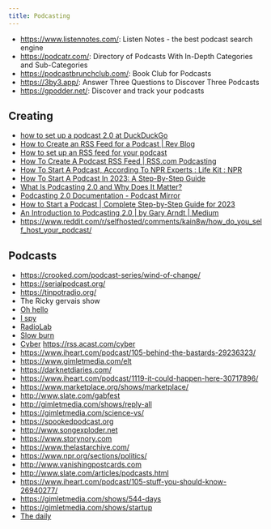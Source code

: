 ```yaml
---
title: Podcasting
---
```




* <https://www.listennotes.com/>: Listen Notes - the best podcast search engine
* <https://podcatr.com/>: Directory of Podcasts With In-Depth Categories and Sub-Categories
* <https://podcastbrunchclub.com/>: Book Club for Podcasts 
* <https://3by3.app/>: Answer Three Questions to Discover Three Podcasts
* <https://gpodder.net/>: Discover and track your podcasts


## Creating

* [how to set up a podcast 2.0 at DuckDuckGo](https://duckduckgo.com/?q=how+to+set+up+a+podcast+2.0&t=ffab&ia=web)
* [How to Create an RSS Feed for a Podcast \| Rev Blog](https://www.rev.com/blog/media-and-entertainment/how-to-create-an-rss-feed-for-a-podcast)
* [How to set up an RSS feed for your podcast](https://www.acast.com/blog/podcaster-resources/how-to-set-up-rss-for-your-podcast)
* [How To Create A Podcast RSS Feed \| RSS.com Podcasting](https://rss.com/blog/how-to-create-an-rss-feed-for-a-podcast/)
* [How To Start A Podcast, According To NPR Experts : Life Kit : NPR](https://www.npr.org/2021/06/22/1009098800/how-to-start-a-podcast-npr-advice)
* [How To Start A Podcast In 2023: A Step-By-Step Guide](https://www.podcastinsights.com/start-a-podcast/)
* [What Is Podcasting 2.0 and Why Does It Matter?](https://theaudacitytopodcast.com/what-is-podcasting-2-0-and-why-does-it-matter/)
* [Podcasting 2.0 Documentation - Podcast Mirror](https://www.podcastmirror.com/podcasting-2-0-documentation/)
* [How to Start a Podcast \| Complete Step-by-Step Guide for 2023](https://riverside.fm/blog/how-to-start-a-podcast)
* [An Introduction to Podcasting 2.0 \| by Gary Arndt \| Medium](https://medium.com/@everywheretrip/an-introduction-to-podcasting-2-0-3c4f61ea17f4)
* <https://www.reddit.com/r/selfhosted/comments/kain8w/how_do_you_self_host_your_podcast/>


## Podcasts

* <https://crooked.com/podcast-series/wind-of-change/>
* <https://serialpodcast.org/>
* <https://tinpotradio.org/>
* The Ricky gervais show
* [Oh hello](https://feeds.simplecast.com/qbJ_5R_R)
* [I spy](https://feeds.acast.com/public/shows/612d52a1960d55001464df0a)
* [RadioLab](http://feeds.wnyc.org/radiolab)
* [Slow burn](http://feeds.megaphone.fm/watergate)
* [Cyber](https://www.vice.com/en_us/topic/cyber) https://rss.acast.com/cyber
* <https://www.iheart.com/podcast/105-behind-the-bastards-29236323/>
* <https://www.gimletmedia.com/elt>
* <https://darknetdiaries.com/>
* <https://www.iheart.com/podcast/1119-it-could-happen-here-30717896/>
* <https://www.marketplace.org/shows/marketplace/>
* <http://www.slate.com/gabfest>
* <http://gimletmedia.com/shows/reply-all>
* <https://gimletmedia.com/science-vs/>
* <https://spookedpodcast.org>
* <http://www.songexploder.net>
* <https://www.storynory.com>
* <https://www.thelastarchive.com/>
* <https://www.npr.org/sections/politics/>
* <http://www.vanishingpostcards.com>
* <http://www.slate.com/articles/podcasts.html>
* <https://www.iheart.com/podcast/105-stuff-you-should-know-26940277/>
* <https://gimletmedia.com/shows/544-days>
* <https://gimletmedia.com/shows/startup>
* [The daily](https://www.nytimes.com/column/the-daily)
